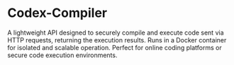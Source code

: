 # Codex-Compiler
A lightweight API designed to securely compile and execute code sent via HTTP requests, returning the execution results. Runs in a Docker container for isolated and scalable operation. Perfect for online coding platforms or secure code execution environments.
